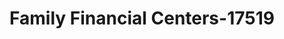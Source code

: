 ---
f_zip-code: 18431
f_state-code: PA
title: Family Financial Centers-17519
f_phone: 570-207-2765
f_city-only: Honesdale
f_address: Corner of Oak Street Honesdale
f_location-unique-id: '17519'
slug: family-financial-centers-17519
updated-on: '2024-05-30T13:46:58.046Z'
created-on: '2024-05-30T13:36:59.803Z'
published-on: '2024-05-30T13:54:32.469Z'
f_city-state: cms/city/honesdale-pa.md
f_company: cms/company/family-financial-centers.md
f_state: cms/state/pennsylvania.md
layout: '[payday-loan].html'
tags: payday-loan
---